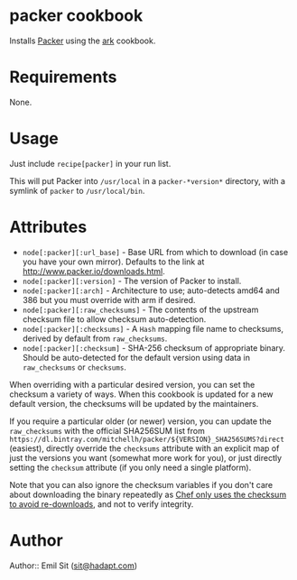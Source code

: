 # packer cookbook

Installs [Packer](http://packer.io/) using the [ark](https://github.com/opscode-cookbooks/ark) cookbook.

# Requirements

None.

# Usage

Just include `recipe[packer]` in your run list.

This will put Packer into `/usr/local` in a `packer-*version*` directory, with a symlink of `packer` to `/usr/local/bin`.

# Attributes

* `node[:packer][:url_base]` - Base URL from which to download (in case you have your own mirror). Defaults to the link at http://www.packer.io/downloads.html.
* `node[:packer][:version]` - The version of Packer to install.
* `node[:packer][:arch]` - Architecture to use; auto-detects amd64 and 386 but you must override with arm if desired.
* `node[:packer][:raw_checksums]` - The contents of the upstream checksum file to allow checksum auto-detection.
* `node[:packer][:checksums]` - A `Hash` mapping file name to checksums, derived by default from `raw_checksums`.
* `node[:packer][:checksum]` - SHA-256 checksum of appropriate binary. Should be auto-detected for the default version using data in `raw_checksums` or `checksums`.

When overriding with a particular desired version, you can set the checksum a variety of ways. When
this cookbook is updated for a new default version, the checksums will be updated by the maintainers.

If you require a particular older (or newer) version, you can update the
`raw_checksums` with the official SHA256SUM list from
`https://dl.bintray.com/mitchellh/packer/${VERSION}_SHA256SUMS?direct`
(easiest), directly override the `checksums` attribute with an explicit map of
just the versions you want (somewhat more work for you), or just directly
setting the `checksum` attribute (if you only need a single platform).

Note that you can also ignore the checksum variables if you don't care about downloading
the binary repeatedly as [Chef only uses the checksum to avoid re-downloads][remote_file], and not
to verify integrity.

[remote_file]: http://docs.opscode.com/resource_remote_file.html#file-re-downloads

# Author

Author:: Emil Sit (<sit@hadapt.com>)
